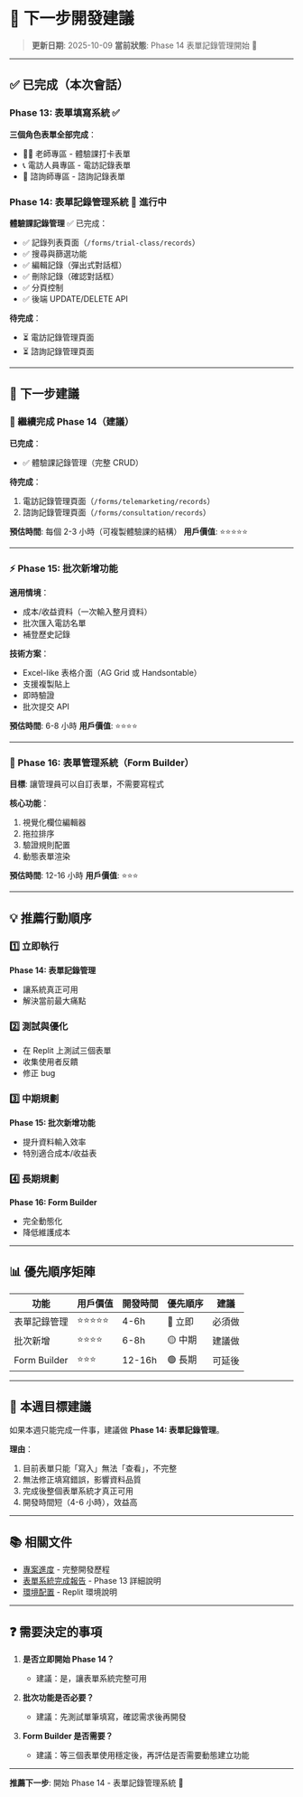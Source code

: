 # 🎯 下一步開發建議

> **更新日期**: 2025-10-09
> **當前狀態**: Phase 14 表單記錄管理開始 🚧

---

## ✅ 已完成（本次會話）

### Phase 13: 表單填寫系統 ✅

**三個角色表單全部完成**：
- 👨‍🏫 老師專區 - 體驗課打卡表單
- 📞 電訪人員專區 - 電訪記錄表單
- 💼 諮詢師專區 - 諮詢記錄表單

### Phase 14: 表單記錄管理系統 🚧 進行中

**體驗課記錄管理** ✅ 已完成：
- ✅ 記錄列表頁面（`/forms/trial-class/records`）
- ✅ 搜尋與篩選功能
- ✅ 編輯記錄（彈出式對話框）
- ✅ 刪除記錄（確認對話框）
- ✅ 分頁控制
- ✅ 後端 UPDATE/DELETE API

**待完成**：
- ⏳ 電訪記錄管理頁面
- ⏳ 諮詢記錄管理頁面

---

## 🚀 下一步建議

### 🌟 繼續完成 Phase 14（建議）

**已完成**：
- ✅ 體驗課記錄管理（完整 CRUD）

**待完成**：
1. 電訪記錄管理頁面（`/forms/telemarketing/records`）
2. 諮詢記錄管理頁面（`/forms/consultation/records`）

**預估時間**: 每個 2-3 小時（可複製體驗課的結構）
**用戶價值**: ⭐⭐⭐⭐⭐

---

### ⚡ Phase 15: 批次新增功能

**適用情境**：
- 成本/收益資料（一次輸入整月資料）
- 批次匯入電訪名單
- 補登歷史記錄

**技術方案**：
- Excel-like 表格介面（AG Grid 或 Handsontable）
- 支援複製貼上
- 即時驗證
- 批次提交 API

**預估時間**: 6-8 小時
**用戶價值**: ⭐⭐⭐⭐

---

### 🔧 Phase 16: 表單管理系統（Form Builder）

**目標**: 讓管理員可以自訂表單，不需要寫程式

**核心功能**：
1. 視覺化欄位編輯器
2. 拖拉排序
3. 驗證規則配置
4. 動態表單渲染

**預估時間**: 12-16 小時
**用戶價值**: ⭐⭐⭐

---

## 💡 推薦行動順序

### 1️⃣ 立即執行
**Phase 14: 表單記錄管理**
- 讓系統真正可用
- 解決當前最大痛點

### 2️⃣ 測試與優化
- 在 Replit 上測試三個表單
- 收集使用者反饋
- 修正 bug

### 3️⃣ 中期規劃
**Phase 15: 批次新增功能**
- 提升資料輸入效率
- 特別適合成本/收益表

### 4️⃣ 長期規劃
**Phase 16: Form Builder**
- 完全動態化
- 降低維護成本

---

## 📊 優先順序矩陣

| 功能 | 用戶價值 | 開發時間 | 優先順序 | 建議 |
|------|---------|---------|---------|------|
| 表單記錄管理 | ⭐⭐⭐⭐⭐ | 4-6h | 🔴 立即 | 必須做 |
| 批次新增 | ⭐⭐⭐⭐ | 6-8h | 🟡 中期 | 建議做 |
| Form Builder | ⭐⭐⭐ | 12-16h | 🟢 長期 | 可延後 |

---

## 🎯 本週目標建議

如果本週只能完成一件事，建議做 **Phase 14: 表單記錄管理**。

**理由**：
1. 目前表單只能「寫入」無法「查看」，不完整
2. 無法修正填寫錯誤，影響資料品質
3. 完成後整個表單系統才真正可用
4. 開發時間短（4-6 小時），效益高

---

## 📚 相關文件

- [專案進度](PROJECT_PROGRESS.md) - 完整開發歷程
- [表單系統完成報告](FORM_SYSTEM_COMPLETE.md) - Phase 13 詳細說明
- [環境配置](/.claude/env-context.md) - Replit 環境說明

---

## ❓ 需要決定的事項

1. **是否立即開始 Phase 14？**
   - 建議：是，讓表單系統完整可用

2. **批次功能是否必要？**
   - 建議：先測試單筆填寫，確認需求後再開發

3. **Form Builder 是否需要？**
   - 建議：等三個表單使用穩定後，再評估是否需要動態建立功能

---

**推薦下一步**: 開始 Phase 14 - 表單記錄管理系統 🚀
